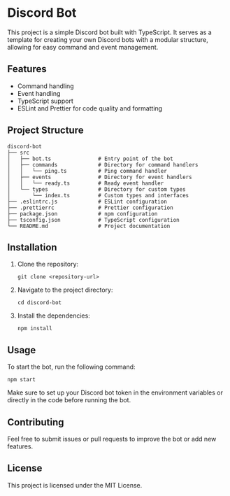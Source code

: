# Discord Bot

This project is a simple Discord bot built with TypeScript. It serves as a template for creating your own Discord bots with a modular structure, allowing for easy command and event management.

## Features

- Command handling
- Event handling
- TypeScript support
- ESLint and Prettier for code quality and formatting

## Project Structure

```
discord-bot
├── src
│   ├── bot.ts               # Entry point of the bot
│   ├── commands             # Directory for command handlers
│   │   └── ping.ts          # Ping command handler
│   ├── events               # Directory for event handlers
│   │   └── ready.ts         # Ready event handler
│   └── types                # Directory for custom types
│       └── index.ts         # Custom types and interfaces
├── .eslintrc.js             # ESLint configuration
├── .prettierrc              # Prettier configuration
├── package.json             # npm configuration
├── tsconfig.json            # TypeScript configuration
└── README.md                # Project documentation
```

## Installation

1. Clone the repository:
   ```
   git clone <repository-url>
   ```

2. Navigate to the project directory:
   ```
   cd discord-bot
   ```

3. Install the dependencies:
   ```
   npm install
   ```

## Usage

To start the bot, run the following command:
```
npm start
```

Make sure to set up your Discord bot token in the environment variables or directly in the code before running the bot.

## Contributing

Feel free to submit issues or pull requests to improve the bot or add new features. 

## License

This project is licensed under the MIT License.